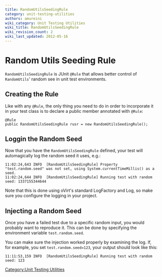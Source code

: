 ```yaml
---
title: RandomUtilsSeedingRule
category: unit-testing-utilities
authors: amureini
wiki_category: Unit Testing Utilities
wiki_title: RandomUtilsSeedingRule
wiki_revision_count: 2
wiki_last_updated: 2012-05-16
---
```


# Random Utils Seeding Rule

`RandomUtilsSeedingRule` is JUnit `@Rule` that allows better control of `RandomUtils`' random see in unit test environments.

## Creating the Rule

Like with any `@Rule`, the only thing you need to do in order to incorporate it in your test class is to declare a public member annotated with `@Rule`:

    @Rule
    public RandomUtilsSeedingRule rusr = new RandomUtilsSeedingRule();

## Loggin the Random Seed

Now that you have the `RandomUtilsSeedingRule` defined, your test will automagically log the random seed it uses, e.g.:

    11:02:24,643 INFO  [RandomUtilsSeedingRule] Property "test.random.seed" was not set, using System.currentTimeMillis() as a seed.
    11:02:24,644 INFO  [RandomUtilsSeedingRule] Running test with random seed: 1337155344644

Note that this is done using oVirt's standard LogFactory and Log, so make sure you configure the logging in your project.

## Injecting a Random Seed

Once you have a failed test due to a specific random input, you would probably want to reproduce it. This can be done by specifying the environment variable `test.random.seed`.

You can make sure the injection worked properly by examining the log. If, for example, you set `test.random.seed=123`, your output should look like this:

    11:11:53,159 INFO  [RandomUtilsSeedingRule] Running test with random seed: 123

[Category:Unit Testing Utilities](/develop/dev-process/unit-testing-utilities/)
